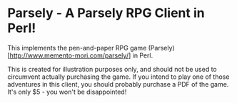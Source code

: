 # Parsely - A Parsely RPG Client in Perl!

This implements the pen-and-paper RPG game (Parsely)[http://www.memento-mori.com/parsely/] 
in Perl.

This is created for illustration purposes only, and should not be used to 
circumvent actually purchasing the game. If you intend to play one of those
adventures in this client, you should probably purchase a PDF of the game.
It's only $5 - you won't be disappointed!
